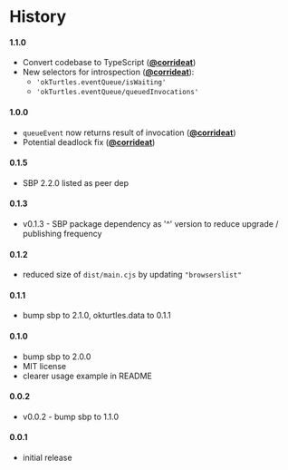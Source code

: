 # History

#### 1.1.0

- Convert codebase to TypeScript ([**@corrideat**](https://github.com/corrideat))
- New selectors for introspection ([**@corrideat**](https://github.com/corrideat)):
  - `'okTurtles.eventQueue/isWaiting'`
  - `'okTurtles.eventQueue/queuedInvocations'`

#### 1.0.0

- `queueEvent` now returns result of invocation ([**@corrideat**](https://github.com/corrideat))
- Potential deadlock fix ([**@corrideat**](https://github.com/corrideat))

#### 0.1.5

- SBP 2.2.0 listed as peer dep

#### 0.1.3

- v0.1.3 - SBP package dependency as '^' version to reduce upgrade / publishing frequency

#### 0.1.2

- reduced size of `dist/main.cjs` by updating `"browserslist"`

#### 0.1.1

- bump sbp to 2.1.0, okturtles.data to 0.1.1

#### 0.1.0

- bump sbp to 2.0.0
- MIT license
- clearer usage example in README


#### 0.0.2

- v0.0.2 - bump sbp to 1.1.0

#### 0.0.1

- initial release
